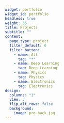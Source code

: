 ```yaml
---
widget: portfolio
widget_id: portfolio
headless: true
weight: 35
title: Projects
subtitle: ""
content:
  page_type: project
  filter_default: 0
  filter_button:
    - name: All
      tag: "*"
    - name: Deep Learning
      tag: Deep Learning
    - name: Physics
      tag: Physics
    - name: Electronics
      tag: Electronics
design:
  columns: "1"
  view: 3
  flip_alt_rows: false
  background:
    image: pro_back.jpg
---
```

